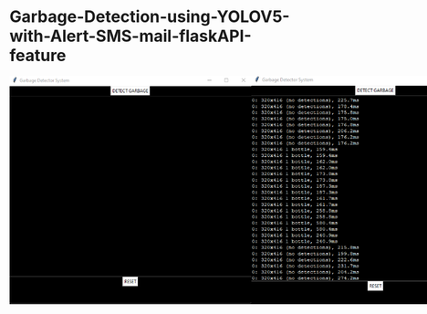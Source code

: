 # Garbage-Detection-using-YOLOV5-with-Alert-SMS-mail-flaskAPI-feature
<div style="display: flex; height: 100vh; align="center"">
  <img src="img/1.png" alt="Description of the image" width="500" height="400">
  <img src="img/2.png" alt="Description of the image" width="500" height="400">
</div>
<div align="center">
  <img src="img/3.png" alt="Flask Api Hosting">
  <img src="img/4.png" >
  <img src="img/5.png" >
  <img src="img/6.png" >
</div>

<div style="display: flex; height: 100vh; align="center"">
  <img src="img/7 (1).jpg" alt="Description of the image" width="350" height="250">
  <img src="img/7 (1).png" alt="Description of the image" width="350" height="250">
  <img src="img/7 (2).png" alt="Description of the image" width="350" height="250">
</div>
<div align="center">
  <img src="img/7 (3).png" > 
</div>


